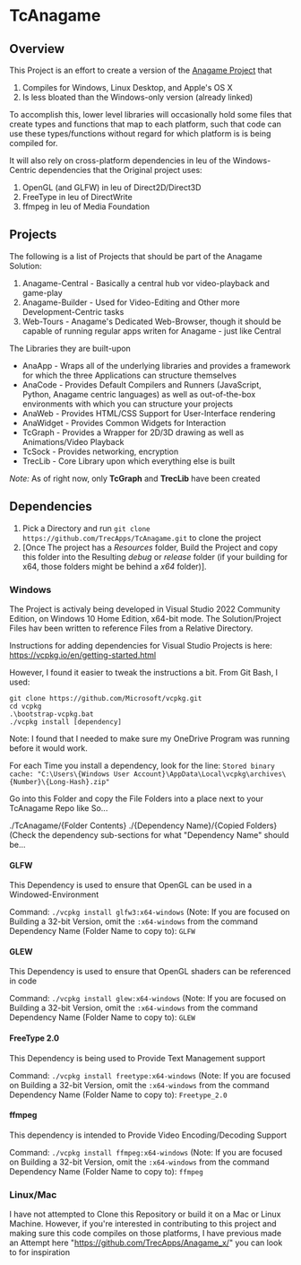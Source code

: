 # TcAnagame

## Overview

This Project is an effort to create a version of the [Anagame Project](https://github.com/TrecApps/AnaGame) that 

1. Compiles for Windows, Linux Desktop, and Apple's OS X
2. Is less bloated than the Windows-only version (already linked)

To accomplish this, lower level libraries will occasionally hold some files that create types and functions that map to each platform, such that code can use these types/functions without regard for which platform is is being compiled for.

It will also rely on cross-platform dependencies in leu of the Windows-Centric dependencies that the Original project uses:

1. OpenGL (and GLFW) in leu of Direct2D/Direct3D
2. FreeType in leu of DirectWrite
3. ffmpeg in leu of Media Foundation

## Projects

The following is a list of Projects that should be part of the Anagame Solution:

1. Anagame-Central - Basically a central hub vor video-playback and game-play
2. Anagame-Builder - Used for Video-Editing and Other more Development-Centric tasks
3. Web-Tours - Anagame's Dedicated Web-Browser, though it should be capable of running regular apps writen for Anagame - just like Central

The Libraries they are built-upon

* AnaApp - Wraps all of the underlying libraries and provides a framework for which the three Applications can structure themselves
* AnaCode - Provides Default Compilers and Runners (JavaScript, Python, Anagame centric languages) as well as out-of-the-box environments with which you can structure your projects
* AnaWeb - Provides HTML/CSS Support for User-Interface rendering
* AnaWidget - Provides Common Widgets for Interaction
* TcGraph - Provides a Wrapper for 2D/3D drawing as well as Animations/Video Playback
* TcSock - Provides networking, encryption
* TrecLib - Core Library upon which everything else is built

_Note:_ As of right now, only **TcGraph** and **TrecLib** have been created

## Dependencies

1. Pick a Directory and run `git clone https://github.com/TrecApps/TcAnagame.git` to clone the project
2. [Once The project has a *Resources* folder, Build the Project and copy this folder into the Resulting *debug* or *release* folder (if your building for x64, those folders might be behind a *x64* folder)].

### Windows

The Project is activaly being developed in Visual Studio 2022 Community Edition, on Windows 10 Home Edition, x64-bit mode. The Solution/Project Files hav been written to reference Files from a Relative Directory.

Instructions for adding dependencies for Visual Studio Projects is here: https://vcpkg.io/en/getting-started.html

However, I found it easier to tweak the instructions a bit. From Git Bash, I used:

```
git clone https://github.com/Microsoft/vcpkg.git
cd vcpkg
.\bootstrap-vcpkg.bat
./vcpkg install [dependency]
```

Note: I found that I needed to make sure my OneDrive Program was running before it would work.

For each Time you install a dependency, look for the line:
`Stored binary cache: "C:\Users\{Windows User Account}\AppData\Local\vcpkg\archives\{Number}\{Long-Hash}.zip"`

Go into this Folder and copy the File Folders into a place next to your TcAnagame Repo like So...

./TcAnagame/{Folder Contents}
./{Dependency Name}/{Copied Folders} (Check the dependency sub-sections for what "Dependency Name" should be...

#### GLFW

This Dependency is used to ensure that OpenGL can be used in a Windowed-Environment

Command: `./vcpkg install glfw3:x64-windows` (Note: If you are focused on Building a 32-bit Version, omit the `:x64-windows` from the command
Dependency Name (Folder Name to copy to): `GLFW`

#### GLEW

This Dependency is used to ensure that OpenGL shaders can be referenced in code

Command: `./vcpkg install glew:x64-windows` (Note: If you are focused on Building a 32-bit Version, omit the `:x64-windows` from the command
Dependency Name (Folder Name to copy to): `GLEW`

#### FreeType 2.0

This Dependency is being used to Provide Text Management support

Command: `./vcpkg install freetype:x64-windows` (Note: If you are focused on Building a 32-bit Version, omit the `:x64-windows` from the command
Dependency Name (Folder Name to copy to): `Freetype_2.0`

#### ffmpeg

This dependency is intended to Provide Video Encoding/Decoding Support

Command: `./vcpkg install ffmpeg:x64-windows` (Note: If you are focused on Building a 32-bit Version, omit the `:x64-windows` from the command
Dependency Name (Folder Name to copy to): `ffmpeg`

### Linux/Mac

I have not attempted to Clone this Repository or build it on a Mac or Linux Machine. However, if you're interested in contributing to this project and making sure this code compiles on those platforms, I have previous made an Attempt here "https://github.com/TrecApps/Anagame_x/" you can look to for inspiration